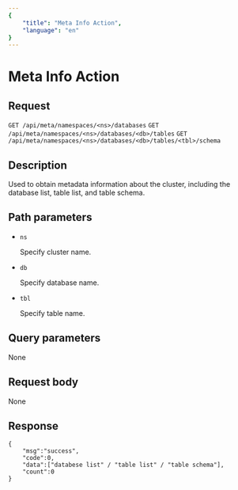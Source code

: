 ```yaml
---
{
    "title": "Meta Info Action",
    "language": "en"
}
---
```


# Meta Info Action

## Request

`GET /api/meta/namespaces/<ns>/databases`
`GET /api/meta/namespaces/<ns>/databases/<db>/tables`
`GET /api/meta/namespaces/<ns>/databases/<db>/tables/<tbl>/schema`


## Description

Used to obtain metadata information about the cluster, including the database list, table list, and table schema.

    
## Path parameters

* `ns`

    Specify cluster name.

* `db`

    Specify database name.

* `tbl`

    Specify table name.

## Query parameters

None

## Request body

None

## Response

```
{
    "msg":"success",
    "code":0,
    "data":["databese list" / "table list" / "table schema"],
    "count":0
}
```
